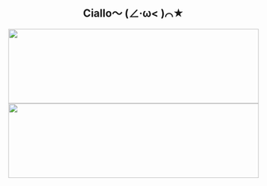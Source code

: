 <h2 align="center">Ciallo～ (∠·ω< )⌒★</h2>

<p align="center">

<img src="https://github-readme-stats.vercel.app/api?username=PolarisSdesu&count_private=true&show_icons=true&theme=dark" height="150px" width="100%"/>

<img src="https://github-readme-stats.vercel.app/api/top-langs/?username=PolarisSdesu&layout=compact&theme=dark" height="150px" width="100%"/>

</p>
